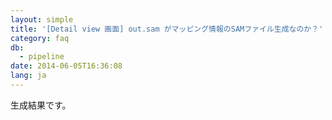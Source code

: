 ```yaml
---
layout: simple
title: '[Detail view 画面] out.sam がマッピング情報のSAMファイル生成なのか？'
category: faq
db:
  - pipeline
date: 2014-06-05T16:36:08
lang: ja
---
```




生成結果です。